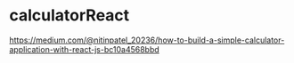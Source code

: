 # calculatorReact

https://medium.com/@nitinpatel_20236/how-to-build-a-simple-calculator-application-with-react-js-bc10a4568bbd